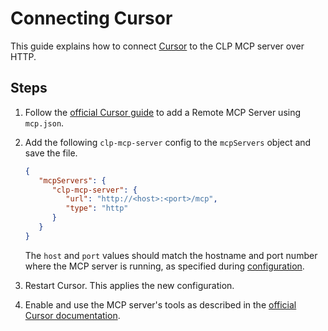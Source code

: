 # Connecting Cursor

This guide explains how to connect [Cursor](https://cursor.com/) to
the CLP MCP server over HTTP.

## Steps

1. Follow the [official Cursor guide](https://cursor.com/docs/context/mcp) 
to add a Remote MCP Server using `mcp.json`.
2. Add the following `clp-mcp-server` config to the `mcpServers` object and save the file.

    ```json
    {
       "mcpServers": {
          "clp-mcp-server": {
             "url": "http://<host>:<port>/mcp",
             "type": "http"
          }
       }
    }
    ```

    The `host` and `port` values should match the hostname and port number 
    where the MCP server is running, as specified 
    during [configuration](../guides-mcp-server/index.md#starting-mcp-server).

3. Restart Cursor. This applies the new configuration.
4. Enable and use the MCP server's tools as described in 
the [official Cursor documentation](https://cursor.com/docs/context/mcp#using-mcp-in-chat).
